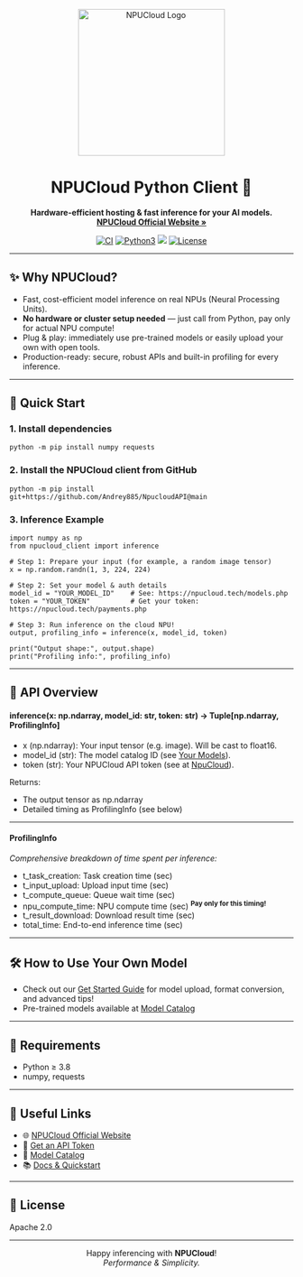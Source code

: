 <p align="center">
  <img src="https://npucloud.tech/img/logo.png" alt="NPUCloud Logo" width="260"/>
</p>

<h1 align="center">NPUCloud Python Client 🚀</h1>

<p align="center">
  <b>Hardware-efficient hosting & fast inference for your AI models.</b><br>
  <a href="https://npucloud.tech/"><strong>NPUCloud Official Website »</strong></a>
</p>

<p align="center">
  <a href="https://github.com/Andrey885/NpucloudAPI/actions"><img src="https://img.shields.io/github/actions/workflow/status/Andrey885/NpucloudAPI/ci.yml?branch=main" alt="CI"></a>
  <a href="https://python.org/"><img src="https://img.shields.io/badge/python-3.8+-blue.svg" alt="Python3"></a>
  <a href="https://npucloud.tech/"><img src="https://img.shields.io/badge/powered%20by-NPUCloud-orange?logo=thunder"></a>
  <a href="https://github.com/Andrey885/NpucloudAPI/blob/main/LICENSE"><img src="https://img.shields.io/badge/License-Apache--2.0-green.svg" alt="License"></a>
</p>

---

## ✨ Why NPUCloud?

- Fast, cost-efficient model inference on real NPUs (Neural Processing Units).
- <b>No hardware or cluster setup needed</b> &mdash; just call from Python, pay only for actual NPU compute!
- Plug & play: immediately use pre-trained models or easily upload your own with open tools.
- Production-ready: secure, robust APIs and built-in profiling for every inference.

---

## 🚀 Quick Start

### 1. Install dependencies
```
python -m pip install numpy requests
```
### 2. Install the NPUCloud client from GitHub
```
python -m pip install git+https://github.com/Andrey885/NpucloudAPI@main
```
### 3. Inference Example
```
import numpy as np
from npucloud_client import inference

# Step 1: Prepare your input (for example, a random image tensor)
x = np.random.randn(1, 3, 224, 224)

# Step 2: Set your model & auth details
model_id = "YOUR_MODEL_ID"    # See: https://npucloud.tech/models.php
token = "YOUR_TOKEN"          # Get your token: https://npucloud.tech/payments.php

# Step 3: Run inference on the cloud NPU!
output, profiling_info = inference(x, model_id, token)

print("Output shape:", output.shape)
print("Profiling info:", profiling_info)
```
---

## 🧩 API Overview

#### inference(x: np.ndarray, model_id: str, token: str) -> Tuple[np.ndarray, ProfilingInfo]

- x (np.ndarray): Your input tensor (e.g. image). Will be cast to float16.
- model_id (str): The model catalog ID (see [Your Models](https://npucloud.tech/models.php)).
- token (str): Your NPUCloud API token (see at [NpuCloud](https://npucloud.tech/payments.php)).

Returns:  
- The output tensor as np.ndarray
- Detailed timing as ProfilingInfo (see below)

---

#### ProfilingInfo  
_Comprehensive breakdown of time spent per inference:_

- t_task_creation: Task creation time (sec)
- t_input_upload: Upload input time (sec)
- t_compute_queue: Queue wait time (sec)
- npu_compute_time: NPU compute time (sec) <sup><strong>Pay only for this timing!</strong></sup>
- t_result_download: Download result time (sec)
- total_time: End-to-end inference time (sec)

---

## 🛠️ How to Use Your Own Model

- Check out our [Get Started Guide](https://npucloud.tech/docs/get_started.php) for model upload, format conversion, and advanced tips!
- Pre-trained models available at [Model Catalog](https://npucloud.tech/docs/pretrained_models.php)

---

## 🤝 Requirements

- Python ≥ 3.8
- numpy, requests

---

## 🔗 Useful Links

- 🌐 [NPUCloud Official Website](https://npucloud.tech/dashboard.php)
- 📖 [Get an API Token](https://npucloud.tech/payments.php)
- 🤖 [Model Catalog](https://npucloud.tech/docs/pretrained_models.php)
- 📚 [Docs & Quickstart](https://npucloud.tech/docs/get_started.php)

---

## 📜 License

Apache 2.0

---

<p align="center">
Happy inferencing with <b>NPUCloud</b>!<br>
<i>Performance & Simplicity.</i>
</p>
